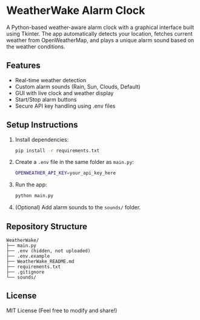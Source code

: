 # WeatherWake Alarm Clock

A Python-based weather-aware alarm clock with a graphical interface built using Tkinter.
The app automatically detects your location, fetches current weather from OpenWeatherMap,
and plays a unique alarm sound based on the weather conditions.

## Features
- Real-time weather detection
- Custom alarm sounds (Rain, Sun, Clouds, Default)
- GUI with live clock and weather display
- Start/Stop alarm buttons
- Secure API key handling using .env files

## Setup Instructions

1. Install dependencies:
   ```bash
   pip install -r requirements.txt
   ```

2. Create a `.env` file in the same folder as `main.py`:
   ```bash
   OPENWEATHER_API_KEY=your_api_key_here
   ```

3. Run the app:
   ```bash
   python main.py
   ```

4. (Optional) Add alarm sounds to the `sounds/` folder.

## Repository Structure
```
WeatherWake/
├── main.py
├── .env (hidden, not uploaded)
├── .env.example
├── WeatherWake_README.md
├── requirements.txt
├── .gitignore
└── sounds/
```

## License
MIT License (Feel free to modify and share!)
